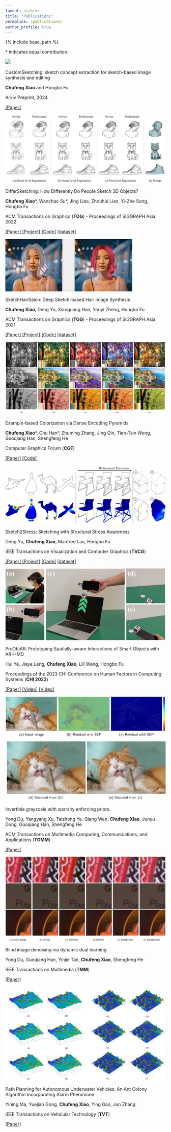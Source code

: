 ```yaml
---
layout: archive
title: "Publications"
permalink: /publications/
author_profile: true
---
```


{% include base_path %}

\* indicates equal contribution.

<div class="pub">
    <img src="/images/customsketching.png">
    <div>
      <p class="title">CustomSketching: sketch concept extraction for sketch-based image synthesis and editing</p>
      <p><b>Chufeng Xiao</b> and Hongbo Fu</p>
      <p class="venue">Arxiv Preprint, 2024</p>
      <p>
        <a href="https://dl.acm.org/doi/abs/10.1145/3550454.3555493">[Paper]</a>
      </p>
    </div>
</div>

<div class="pub">
    <img src="/images/differsketching.png">
    <div>
      <p class="title">DifferSketching: How Differently Do People Sketch 3D Objects?</p>
      <p><b>Chufeng Xiao</b>*, Wanchao Su*, Jing Liao, Zhouhui Lian, Yi-Zhe Song, Hongbo Fu</p>
      <p class="venue">ACM Transactions on Graphics (<b>TOG</b>) - Proceedings of SIGGRAPH Asia 2022</p>
      <p>
        <a href="https://dl.acm.org/doi/abs/10.1145/3550454.3555493">[Paper]</a>
        <a href="https://chufengxiao.github.io/DifferSketching/">[Project]</a>
        <a href="https://github.com/chufengxiao/DifferSketching">[Code]</a>
        <a href="https://chufengxiao.github.io/DifferSketching/#dataset">[dataset]</a>
      </p>
    </div>
</div>

<div class="pub">
    <img src="/images/sketchhairsalon.gif">
    <div>
      <p class="title">SketchHairSalon: Deep Sketch-based Hair Image Synthesis</p>
      <p><b>Chufeng Xiao</b>, Deng Yu, Xiaoguang Han, Youyi Zheng, Hongbo Fu</p>
      <p class="venue">ACM Transactions on Graphics (<b>TOG</b>) - Proceedings of SIGGRAPH Asia 2021</p>
      <p>
        <a href="https://dl.acm.org/doi/abs/10.1145/3478513.3480502">[Paper]</a>
        <a href="https://chufengxiao.github.io/SketchHairSalon/">[Project]</a>
        <a href="https://github.com/chufengxiao/SketchHairSalon">[Code]</a>
        <a href="https://github.com/chufengxiao/SketchHairSalon?tab=readme-ov-file#Dataset">[dataset]</a>
      </p>
    </div>
</div>

<div class="pub">
    <img src="/images/colorization.png">
    <div>
      <p class="title">Example-based Colorization via Dense Encoding Pyramids</p>
      <p><b>Chufeng Xiao</b>*, Chu Han*, Zhuming Zhang, Jing Qin, Tien-Tsin Wong, Guoqiang Han, Shengfeng He</p>
      <p class="venue">Computer Graphics Forum (<b>CGF</b>)</p>
      <p>
        <a href="https://onlinelibrary-wiley-com.ezproxy.cityu.edu.hk/doi/full/10.1111/cgf.13659">[Paper]</a>
        <a href="https://github.com/chufengxiao/Example-based-Colorization-via-Dense-Encoding-Pyramids">[Code]</a>
      </p>
    </div>
</div>

<div class="pub">
    <img src="/images/sketch2stress.png">
    <div>
      <p class="title">Sketch2Stress: Sketching with Structural Stress Awareness</p>
      <p>Deng Yu, <b>Chufeng Xiao</b>, Manfred Lau, Hongbo Fu</p>
      <p class="venue">IEEE Transactions on Visualization and Computer Graphics (<b>TVCG</b>)</p>
      <p>
        <a href="https://arxiv.org/abs/2306.05911">[Paper]</a>
        <a href="https://dengyuhk.github.io/Sketch2Stress/">[Project]</a>
        <a href="https://github.com/dengyuhk/Sketch2Stress">[Code]</a>
        <a href="https://github.com/dengyuhk/Sketch2Stress?tab=readme-ov-file#Dataset">[dataset]</a>
      </p>
    </div>
</div>

<div class="pub">
    <img src="/images/proobjar.png">
    <div>
      <p class="title">ProObjAR: Prototyping Spatially-aware Interactions of Smart Objects with AR-HMD</p>
      <p>Hui Ye, Jiaye Leng, <b>Chufeng Xiao</b>, Lili Wang, Hongbo Fu</p>
      <p class="venue">Proceedings of the 2023 CHI Conference on Human Factors in Computing Systems (<b>CHI 2023</b>)</p>
      <p>
        <a href="https://dl.acm.org/doi/abs/10.1145/3544548.3580750">[Paper]</a>
        <a href="https://www.youtube.com/watch?v=YnkOdbIkooc">[Video]</a>
        <a href="https://www.youtube.com/watch?v=Fh4N6mBAQuQ">[Video]</a>
      </p>
    </div>
</div>

<div class="pub">
    <img src="/images/invertible_grayscale.png">
    <div>
      <p class="title">Invertible grayscale with sparsity enforcing priors.</p>
      <p>Yong Du, Yangyang Xu, Taizhong Ye, Qiang Wen, <b>Chufeng Xiao</b>, Junyu Dong, Guoqiang Han, Shengfeng He</p>
      <p class="venue">ACM Transactions
on Multimedia Computing, Communications, and Applications (<b>TOMM</b>)</p>
      <p>
        <a href="https://dl.acm.org/doi/10.1145/3451993">[Paper]</a>
      </p>
    </div>
</div>

<div class="pub">
    <img src="/images/DualBD.png">
    <div>
      <p class="title">Blind image denoising via dynamic dual learning</p>
      <p>Yong Du, Guoqiang Han, Yinjie Tan, <b>Chufeng Xiao</b>, Shengfeng He</p>
      <p class="venue">IEEE Transactions on Multimedia (<b>TMM</b>)</p>
      <p>
        <a href="https://ieeexplore.ieee.org/document/9136787">[Paper]</a>
      </p>
    </div>
</div>


<div class="pub">
    <img src="/images/AP_ACS.png">
    <div>
      <p class="title">Path Planning for Autonomous Underwater Vehicles: An Ant Colony Algorithm Incorporating Alarm Pheromone</p>
      <p>Yining Ma, Yuejiao Gong, <b>Chufeng Xiao</b>, Ying Gao, Jun Zhang</p>
      <p class="venue">IEEE Transactions on Vehicular Technology (<b>TVT</b>)</p>
      <p>
        <a href="https://ieeexplore.ieee.org/abstract/document/8540402">[Paper]</a>
      </p>
    </div>
</div>



